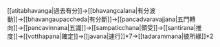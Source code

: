 [[atitabhavanga|過去有分]]→[[bhavangcalana|有分波動]]→[[bhavangaupaccheda|有分斷]]→[[pancadvaravajjana|五門轉向]]→[[pancavinnana|五識]]→[[sampaticchana|領受]]→[[santirana|推度]]→[[votthapana|確定]]→[[javana|速行]]*7→[[tadarammana|彼所緣]]*2